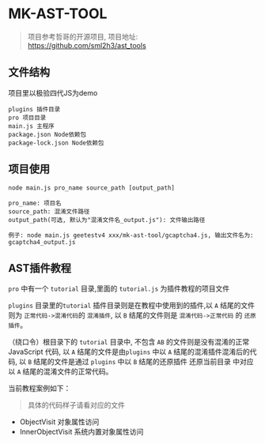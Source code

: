 
# MK-AST-TOOL

> 项目参考哲哥的开源项目, 项目地址: https://github.com/sml2h3/ast_tools

## 文件结构

项目里以极验四代JS为demo

```
plugins 插件目录
pro 项目目录
main.js 主程序
package.json Node依赖包
package-lock.json Node依赖包
```

## 项目使用

```
node main.js pro_name source_path [output_path]

pro_name: 项目名
source_path: 混淆文件路径
output_path(可选, 默认为"混淆文件名_output.js"): 文件输出路径

例子: node main.js geetestv4 xxx/mk-ast-tool/gcaptcha4.js, 输出文件名为: gcaptcha4_output.js
```

## AST插件教程

`pro` 中有一个 `tutorial` 目录,里面的 `tutorial.js` 为插件教程的项目文件

`plugins` 目录里的`tutorial` 插件目录则是在教程中使用到的插件,以 `A` 结尾的文件则为 `正常代码->混淆代码`的 `混淆插件`, 以 `B` 结尾的文件则是 `混淆代码->正常代码` 的 `还原插件`。

（绕口令）根目录下的 `tutorial` 目录中, 不包含 `AB` 的文件则是没有混淆的正常 JavaScript 代码, 以 `A` 结尾的文件是由`plugins` 中以 `A` 结尾的混淆插件混淆后的代码, 以 `B` 结尾的文件是通过 `plugins` 中以 `B` 结尾的还原插件 还原当前目录 中对应以 `A` 结尾的混淆文件的正常代码。

当前教程案例如下：

> 具体的代码样子请看对应的文件

* ObjectVisit 对象属性访问
* InnerObjectVisit 系统内置对象属性访问


